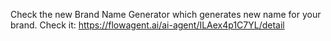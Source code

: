 Check the new Brand Name Generator which generates new name for your brand. Check it: https://flowagent.ai/ai-agent/ILAex4p1C7YL/detail
